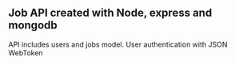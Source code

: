 ## Job API created with Node, express and mongodb

API includes users and jobs model.
User authentication with JSON WebToken
